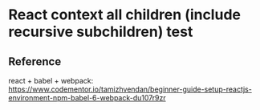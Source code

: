# React context all children (include recursive subchildren) test

## Reference
react + babel + webpack: https://www.codementor.io/tamizhvendan/beginner-guide-setup-reactjs-environment-npm-babel-6-webpack-du107r9zr
